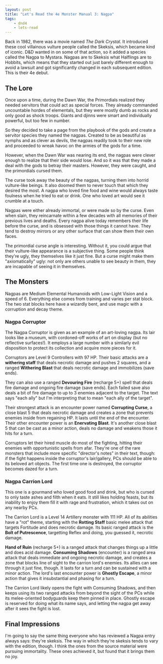 ```yaml
---
layout: post
title: "Let's Read the 4e Monster Manual 3: Nagpa"
tags:
    - dnd4
    - lets-read
---
```


Back in 1982, there was a movie named _The Dark Crystal_. It introduced these
cool villainous vulture people called the Skeksis, which became kind of
iconic. D&D wanted in on some of that action, so it added a species called the
Nagpa to Mystara. Nagpas are to Skeksis what Halflings are to Hobbits, which
means that they started out just barely different enough to avoid a lawsuit and
got significantly changed in each subsequent edition. This is their 4e debut.

## The Lore

Once upon a time, during the Dawn War, the Primordials realized they needed
servitors that could act as special forces. They already commanded uncountable
hordes of elementals, but they were mostly dumb as rocks and only good as shock
troops. Giants and djinns were smart and individually powerful, but too few in
number.

So they decided to take a page from the playbook of the gods and create a
servitor species they named the nagpas. Created to be as beautiful as nymphs and
as clever as devils, the nagpas readily took to their new role and proceeded to
wreak havoc on the armies of the gods for a time.

However, when the Dawn War was nearing its end, the nagpas were clever enough to
realize that their side would lose. And so it was that they made a deal with the
gods to betray their masters. However, they were caught, and the primordials
cursed them.

The curse took away the beauty of the nagpas, turning them into horrid
vulture-like beings. It also doomed them to never touch that which they desired
the most. A nagpa who loved fine food and wine would always taste foulness when
he tried to eat or drink. One who loved art would see it crumble at a touch.

Nagpas were either already immortal, or were made so by the curse. Even when
slain, they reincarnate within a few decades with all memories of their previous
lives and deaths. Every nagpa alive today remembers their life before the curse,
and is obsessed with those things it cannot have. They tend to destroy mirrors
or any other surface that can show them their own faces.

The primordial curse angle is interesting. Without it, you could argue that
their vulture-like appearance is a subjective thing. Some people think they're
ugly, they themselves like it just fine. But a curse might make them
"axiomatically" ugly: not only are others unable to see beauty in them, they are
incapable of seeing it in themselves.

## The Monsters

Nagpas are Medium Elemental Humanoids with Low-Light Vision and a speed
of 6. Everything else comes from training and varies per stat block. The two
stat blocks here have a wizardly bent, and use magic with a corruption and decay
theme.

### Nagpa Corruptor

The Nagpa Corruptor is given as an example of an art-loving nagpa. Its lair
looks like a museum, with cordoned-off works of art on display (but no
reflective surfaces!). It employs a large number with a similarly evil
disposition to protect its collection and acquire more pieces for it.

Corruptors are Level 9 Controllers with 97 HP. Their basic attacks are a
**withering staff** that deals necrotic damage and pushes 2 squares, and a
ranged **Withering Blast** that deals necrotic damage and immobilizes (save
ends).

They can also use a ranged **Devouring Fire** (recharge 5+) spell that deals
fire damage and ongoing fire damage (save ends). Each failed save also deals a
bit of fire damage to up to 3 enemies adjacent to the target. The text says
"each ally" but I'm interpreting that to mean "each ally of the target".

Their strongest attack is an encounter power named **Corrupting Curse**, a close
blast 5 that deals necrotic damage and creates a zone that prevents enemies
inside from regaining HP. It lasts until the end of the encounter. Their other
encounter power is an **Enervating Blast**. It's another close blast 5 that can
be cast as a minor action, deals no damage and weakens those it hits for a turn.

Corruptors let their hired muscle do most of the fighting, hitting their enemies
with opportunistic spells from afar. They're one of the rare monsters that
include more specific "director's notes" in their text, though: if the fight
happens inside the corruptor's lair/gallery, PCs should be able to its beloved
art objects. The first time one is destroyed, the corruptor becomes dazed for a
turn.

### Nagpa Carrion Lord

This one is a gourmand who loved good food and drink, but who is cursed to only
taste ashes and filth when it eats. It still likes holding feasts, but its
inability to enjoy them fill it with rage and frustration, which it takes out on
any nearby PCs.

The Carrion Lord is a Level 14 Artillery monster with 111 HP. All of its
abilities have a "rot" theme, starting with the **Rotting Staff** basic melee
attack that targets Fortitude and does necrotic damage. Its basic ranged attack
is the **Bolt of Putrescence**, targetting Reflex and doing, you guessed it,
necrotic damage.

**Hand of Ruin** (recharge 5+) is a ranged attack that changes things up a
little and does acid damage. **Consuming Shadows** (encounter) is a ranged area
attack that deals immediate and ongoing necrotic damage, and creates a zone that
blocks line of sight to the carrion lord's enemies. Its allies can see through
it just fine, though. It lasts for a turn and can be sustained with a minor
action. The lord's last encounter power is **Ghostly Escape**, a minor action
that gives it insubstantial and phasing for a turn.

The Carrion Lord likely opens the fight with Consuming Shadows, and then keeps
using its two ranged attacks from beyond the sight of the PCs while its
melee-oriented bodyguards keep them pinned in place. Ghostly escape is reserved
for doing what its name says, and letting the nagpa get away after it sees the
fight is lost.

## Final Impressions

I'm going to say the same thing everyone who has reviewed a Nagpa entry always
says: they're skeksis. The way in which they're skeksis tends to vary with the
edition, though. I think the ones from the source material were pursuing
immortality. These ones achieved it, but found that it brings them no joy.
